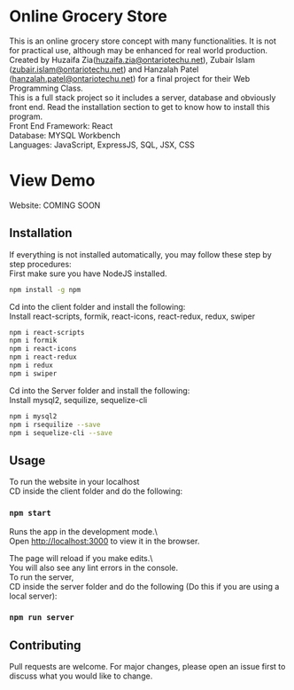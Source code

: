 # Online Grocery Store
This is an online grocery store concept with many functionalities. It is not for practical use, although may be enhanced for real world production.
Created by Huzaifa Zia(huzaifa.zia@ontariotechu.net), Zubair Islam (zubair.islam@ontariotechu.net) and Hanzalah Patel (hanzalah.patel@ontariotechu.net) for a final project for 
their Web Programming Class.  
This is a full stack project so it includes a server, database and obviously front end. Read the installation section to get to know how to install this program.  
Front End Framework: React  
Database: MYSQL Workbench  
Languages: JavaScript, ExpressJS, SQL, JSX, CSS  
# View Demo
Website: COMING SOON  
## Installation
If everything is not installed automatically, you may follow these step by step procedures:  
First make sure you have NodeJS installed.  
```bash
npm install -g npm
```
Cd into the client folder and install the following:  
Install react-scripts, formik, react-icons, react-redux, redux, swiper  
```bash
npm i react-scripts
npm i formik
npm i react-icons
npm i react-redux
npm i redux
npm i swiper
```
Cd into the Server folder and install the following:  
Install mysql2, sequilize, sequelize-cli  
```bash
npm i mysql2
npm i rsequilize --save
npm i sequelize-cli --save
```
## Usage
To run the website in your localhost  
CD inside the client folder and do the following:  
### `npm start`

Runs the app in the development mode.\  
Open [http://localhost:3000](http://localhost:3000) to view it in the browser.  

The page will reload if you make edits.\  
You will also see any lint errors in the console.  
To run the server,  
CD inside the server folder and do the following (Do this if you are using a local server):  
### `npm run server`

## Contributing
Pull requests are welcome. For major changes, please open an issue first to discuss what you would like to change.  
